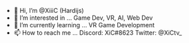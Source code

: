 - 👋 Hi, I’m @XiiiC (Hardijs)
- 👀 I’m interested in ... Game Dev, VR, AI, Web Dev
- 🌱 I’m currently learning ... VR Game Development
- 📫 How to reach me ... Discord: XiC#8623 Twitter: @XiCtv_

<!---
XiiiC/XiiiC is a ✨ special ✨ repository because its `README.md` (this file) appears on your GitHub profile.
You can click the Preview link to take a look at your changes.
--->
